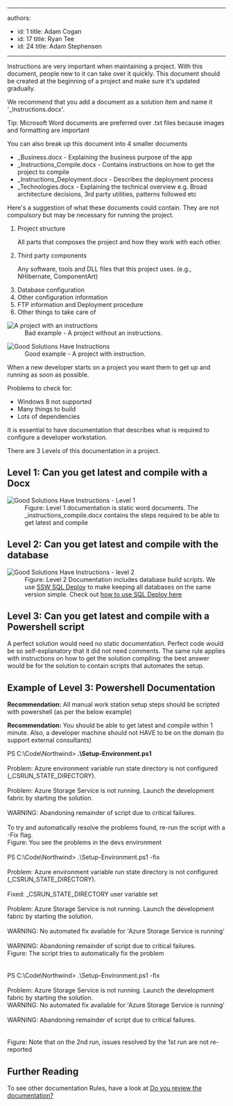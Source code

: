

---
authors:
  - id: 1
    title: Adam Cogan
  - id: 17
    title: Ryan Tee
  - id: 24
    title: Adam Stephensen
---




<span class='intro'> Instructions are&#160;very important when maintaining a project. With this document, people new to it can take over it quickly. This document should be created at the beginning of a project and make sure it's updated gradually. ​​ </span>

<p>We recommend that you add a document as a solution item and name it '_Instructions.docx'. 
   <br></p><p class="ssw15-rteElement-Reference">​​​Tip&#58; Microsoft Word documents are preferred over .txt files because images and formatting are important<br></p><p>You can also break up this document into 4 smaller documents</p><ul><li>_Business.docx - Explaining the business purpose of the app</li><li>_Instructions_Compile.docx - Contains instructions on how to get the project to compile</li><li>_Instructions_Deployment.docx - Describes the deployment process</li><li>_Technologies.docx - Explaining the technical overview e.g. Broad architecture decisions, 3rd party utilities, patterns followed etc</li></ul><p>Here's a suggestion of what these documents could contain. They are not compulsory but may be necessary for running the project. </p><ol><li>Project structure 
      <p>All parts that composes the project and how they work with each other.</p></li><li>Third party components 
      <p>Any software, tools and DLL files that this project uses. (e.g., NHibernate, ComponentArt)</p></li><li>Database configuration </li><li>Other configuration information</li><li>FTP information and Deployment procedure </li><li>Other things to take care of </li></ol><dl class="badImage"><dt>
      <img border="0" src="/SoftwareDevelopment/RulesToBetterDotNETProjects/PublishingImages/BadNetProject.JPG" alt="A project with an instructions" style="border-width&#58;0px;border-style&#58;solid;" /> 
   </dt><dd>Bad example - A project without an instructions. </dd></dl><dl class="goodImage"><dt>
      <img alt="Good Solutions Have Instructions" src="/SoftwareDevelopment/RulestobetterArchitectureandCodeReview/PublishingImages/ProjectDocumentation.jpg" />
   </dt><dd>Good example - A project with instruction. </dd></dl><p>When a new developer starts on a project you want them to get up and running as soon as possible.</p><p>Problems to check for&#58;</p><ul><li> Windows 8 not supported</li><li>Many things to build</li><li>Lots of dependencies</li></ul><p>It is essential to have documentation that describes what is required to configure a developer workstation.</p><p>There are 3 Levels of this documentation in a project.</p><h2>Level 1&#58; Can you get latest and compile with a Docx </h2><dl class="image"><dt>
      <img alt="Good Solutions Have Instructions - Level 1" src="/SoftwareDevelopment/RulesToBetterDotNETProjects/PublishingImages/instructions-level1.jpg" />
   </dt><dd>Figure&#58; Level 1 documentation is static word documents. The _instructions_compile.docx contains the steps required to be able to get latest and compile</dd></dl><h2>Level 2&#58; Can you get latest and compile with the database </h2><dl class="image"><dt>
      <img alt="Good Solutions Have Instructions - level 2" src="/SoftwareDevelopment/RulesToBetterDotNETProjects/PublishingImages/instructions-level2.jpg" />
   </dt><dd>Figure&#58; Level 2 Documentation includes database build scripts. We use 
      <a target="_blank" href="http&#58;//sqldeploy.com/">SSW SQL Deploy</a>&#160;to make keeping all databases on the same version simple. Check out 
      <a target="_blank" href="http&#58;//tv.ssw.com/969/adam-stephensen-sql-deploy-demo">how to use SQL Deploy here​</a></dd></dl><h2>Level 3&#58; Can you get latest and compile  with a Powershell script</h2><p>A perfect solution would need no static documentation. Perfect code would be so self-explanatory that it did not need comments. The same rule applies with instructions on how to get the solution compiling&#58; the best answer would be for the solution to contain scripts that automates the setup.</p><h2>Example of Level 3&#58; Powershell Documentation</h2><p>
   <strong>Recommendation&#58;</strong> All manual work station setup steps should be scripted with powershell (as per the below example)</p><p>
   <strong>Recommendation&#58;</strong> You should be able to get latest and compile within 1 minute. Also, a developer machine should not HAVE to be on the domain (to support external consultants)</p><div class="ssw-rteStyle-GreyBox">PS C&#58;\Code\Northwind&gt;<strong> .\Setup-Environment.ps1</strong><br><br>Problem&#58; Azure environment variable run state directory is not configured (_CSRUN_STATE_DIRECTORY).<br>&#160;<br>Problem&#58; Azure Storage Service is not running. Launch the development fabric by starting the solution.<br>&#160;<br>WARNING&#58; Abandoning remainder of script due to critical failures.<br>&#160;<br>To try and automatically resolve the problems found, re-run the script with a -Fix flag.<br></div> 
<span class="ssw-rteStyle-FigureNormal">Figure&#58; You see the problems in the devs environment</span> 
<div class="ssw-rteStyle-GreyBox">
   <br>PS C&#58;\Code\Northwind&gt; .\Setup-Environment.ps1 -fix<br><br>Problem&#58; Azure environment variable run state directory is not configured (_CSRUN_STATE_DIRECTORY).<br><br>Fixed&#58; _CSRUN_STATE_DIRECTORY user variable set<br>&#160;<br>Problem&#58; Azure Storage Service is not running. Launch the development fabric by starting the solution.<br><br>WARNING&#58; No automated fix available for 'Azure Storage Service is running'<br>&#160;<br>WARNING&#58; Abandoning remainder of script due to critical failures.<br></div> 
<span class="ssw-rteStyle-FigureNormal">Figure&#58; The script tries to automatically fix the problem<br></span> 
<div class="ssw-rteStyle-GreyBox">
   <br>
   <br>PS C&#58;\Code\Northwind&gt; .\Setup-Environment.ps1 -fix<br><br>Problem&#58; Azure Storage Service is not running. Launch the development fabric by starting the solution.<br>WARNING&#58; No automated fix available for 'Azure Storage Service is running'<br><br>WARNING&#58; Abandoning remainder of script due to critical failures.<br><br><br></div> 
<span class="ssw-rteStyle-FigureNormal">Figure&#58; Note that on the 2nd run, issues resolved by the 1st run are not re-reported</span> 
<h2>Further Reading</h2><p>To see other documentation Rules, have a look at 
   <a href="/SoftwareDevelopment/RulestobetterArchitectureandCodeReview/Pages/DoYouReviewTheDocumentation.aspx">Do you review the documentation? </a></p>


